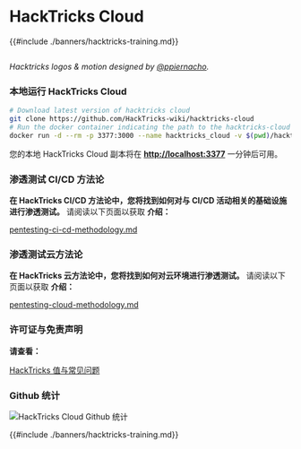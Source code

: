 # HackTricks Cloud

{{#include ./banners/hacktricks-training.md}}

<figure><img src="images/cloud.gif" alt=""><figcaption></figcaption></figure>

_Hacktricks logos & motion designed by_ [_@ppiernacho_](https://www.instagram.com/ppieranacho/)_._

### 本地运行 HackTricks Cloud
```bash
# Download latest version of hacktricks cloud
git clone https://github.com/HackTricks-wiki/hacktricks-cloud
# Run the docker container indicating the path to the hacktricks-cloud folder
docker run -d --rm -p 3377:3000 --name hacktricks_cloud -v $(pwd)/hacktricks-cloud:/app ghcr.io/hacktricks-wiki/hacktricks-cloud/translator-image bash -c "cd /app && git pull && MDBOOK_PREPROCESSOR__HACKTRICKS__ENV=dev mdbook serve --hostname 0.0.0.0"
```
您的本地 HackTricks Cloud 副本将在 **[http://localhost:3377](http://localhost:3377)** 一分钟后可用。

### **渗透测试 CI/CD 方法论**

**在 HackTricks CI/CD 方法论中，您将找到如何对与 CI/CD 活动相关的基础设施进行渗透测试。** 请阅读以下页面以获取 **介绍：**

[pentesting-ci-cd-methodology.md](pentesting-ci-cd/pentesting-ci-cd-methodology.md)

### 渗透测试云方法论

**在 HackTricks 云方法论中，您将找到如何对云环境进行渗透测试。** 请阅读以下页面以获取 **介绍：**

[pentesting-cloud-methodology.md](pentesting-cloud/pentesting-cloud-methodology.md)

### 许可证与免责声明

**请查看：**

[HackTricks 值与常见问题](https://app.gitbook.com/s/-L_2uGJGU7AVNRcqRvEi/welcome/hacktricks-values-and-faq)

### Github 统计

![HackTricks Cloud Github 统计](https://repobeats.axiom.co/api/embed/1dfdbb0435f74afa9803cd863f01daac17cda336.svg)

{{#include ./banners/hacktricks-training.md}}

